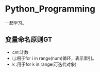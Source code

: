 # Python_Programming

一起学习。


## 变量命名原则GT

- cnt:计数
- i,j:用于for i in range(num)循环，表示索引。
- k  :用于for k in range(可迭代对象)
